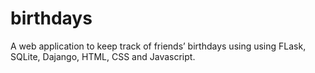 # birthdays
 A web application to keep track of friends’ birthdays using using FLask, SQLite, Dajango, HTML, CSS and Javascript.
